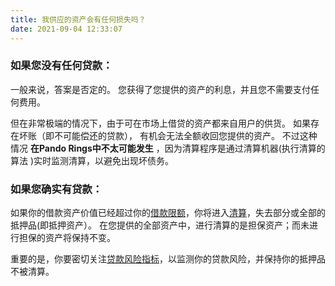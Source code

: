 ```yaml
---
title: 我供应的资产会有任何损失吗？
date: 2021-09-04 12:33:07
---
```


### 如果您没有任何贷款：
一般来说，答案是否定的。 您获得了您提供的资产的利息，并且您不需要支付任何费用。

但在非常极端的情况下，由于可在市场上借贷的资产都来自用户的供货。 如果存在坏账（即不可能偿还的贷款）， 有机会无法全额收回您提供的资产。 不过这种情况  **在Pando Rings中不太可能发生** ，因为清算程序是通过清算机器(执行清算的算法 )实时监测清算，以避免出现坏债务。


### 如果您确实有贷款：
如果你的借款资产价值已经超过你的[借款限额](https://docs.pando.im/docs/rings/key-concepts/glossary)，你将进入[清算](https://docs.pando.im/docs/rings/key-concepts/liquidation)，失去部分或全部的抵押品(即抵押资产）。 在您提供的全部资产中，进行清算的是担保资产；而未进行担保的资产将保持不变。

重要的是，你要密切关注[贷款风险指标](https://docs.pando.im/docs/rings/key-concepts/loan-risk-indicator)，以监测你的贷款风险，并保持你的抵押品不被清算。